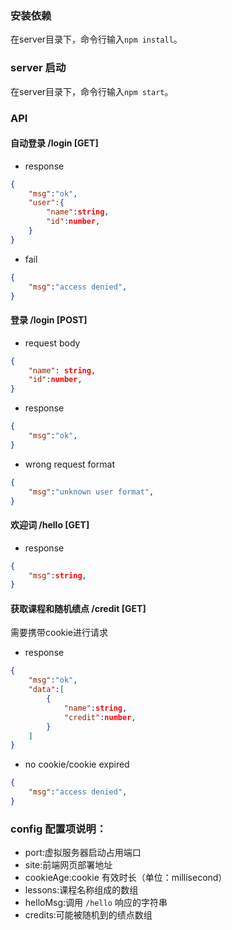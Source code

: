 ### 安装依赖
在server目录下，命令行输入```npm install```。
### server 启动
在server目录下，命令行输入```npm start```。
### API
#### 自动登录 /login [GET]
- response
```json
{
    "msg":"ok",
    "user":{
        "name":string,
        "id":number,
    }
}
```
- fail
```json
{
    "msg":"access denied",
}
```
#### 登录 /login [POST]
- request body
```json
{
    "name": string,
    "id":number,
}
```
- response
```json
{
    "msg":"ok",
}
```
- wrong request format
```json
{
    "msg":"unknown user format",
}
```

#### 欢迎词 /hello [GET]

- response
```json
{
    "msg":string,
}
```

#### 获取课程和随机绩点 /credit [GET]
需要携带cookie进行请求
- response
```json
{
    "msg":"ok",
    "data":[
        {
            "name":string,
            "credit":number,
        }
    ]
}
```
- no cookie/cookie expired
```json
{
    "msg":"access denied",
}
```

### config 配置项说明：
- port:虚拟服务器启动占用端口
- site:前端网页部署地址
- cookieAge:cookie 有效时长（单位：millisecond）
- lessons:课程名称组成的数组
- helloMsg:调用 `/hello` 响应的字符串
- credits:可能被随机到的绩点数组
